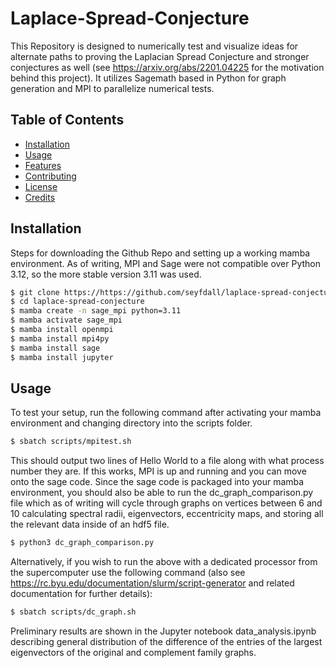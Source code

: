 # Laplace-Spread-Conjecture
This Repository is designed to numerically test and visualize ideas for alternate paths to proving the Laplacian Spread Conjecture and stronger conjectures as well 
(see https://arxiv.org/abs/2201.04225 for the motivation behind this project).  It utilizes Sagemath based in Python for graph generation and MPI to parallelize numerical tests.

## Table of Contents
- [Installation](#installation)
- [Usage](#usage)
- [Features](#features)
- [Contributing](#contributing)
- [License](#license)
- [Credits](#credits)

## Installation
Steps for downloading the Github Repo and setting up a working mamba environment.  As of writing, MPI and Sage were not compatible over Python 3.12, so the more stable version
3.11 was used.

```bash
$ git clone https://https://github.com/seyfdall/laplace-spread-conjecture.git
$ cd laplace-spread-conjecture
$ mamba create -n sage_mpi python=3.11
$ mamba activate sage_mpi
$ mamba install openmpi
$ mamba install mpi4py
$ mamba install sage
$ mamba install jupyter
```

## Usage
To test your setup, run the following command after activating your mamba environment and changing directory into the scripts folder.

```bash
$ sbatch scripts/mpitest.sh
```

This should output two lines of Hello World to a file along with what process number they are.  If this works, MPI is up and running and you can move onto the sage code.
Since the sage code is packaged into your mamba environment, you should also be able to run the dc_graph_comparison.py file which as of writing will cycle through graphs on vertices between 6 and 10 calculating spectral radii, eigenvectors, eccentricity maps, and storing all the relevant data inside of an hdf5 file.

```bash
$ python3 dc_graph_comparison.py
```

Alternatively, if you wish to run the above with a dedicated processor from the supercomputer use the following command (also see https://rc.byu.edu/documentation/slurm/script-generator and related documentation for further details):

```bash
$ sbatch scripts/dc_graph.sh
```

Preliminary results are shown in the Jupyter notebook data_analysis.ipynb describing general distribution of the difference of the entries of the largest eigenvectors of the original and complement family graphs. 